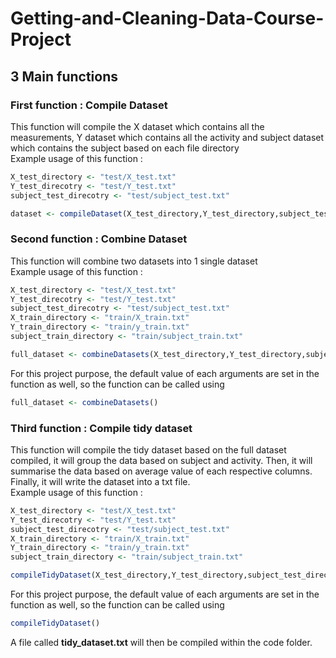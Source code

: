 # Getting-and-Cleaning-Data-Course-Project
## 3 Main functions 
### First function : Compile Dataset
This function will compile the X dataset which contains all the measurements, Y dataset which contains all the activity and subject dataset which contains the subject based on each file directory\
Example usage of this function : 
```R
X_test_directory <- "test/X_test.txt"
Y_test_direcotry <- "test/Y_test.txt"
subject_test_direcotry <- "test/subject_test.txt"

dataset <- compileDataset(X_test_directory,Y_test_directory,subject_test_directory)
```
### Second function : Combine Dataset
This function will combine two datasets into 1 single dataset\
Example usage of this function : 
```R
X_test_directory <- "test/X_test.txt"
Y_test_direcotry <- "test/Y_test.txt"
subject_test_direcotry <- "test/subject_test.txt"
X_train_directory <- "train/X_train.txt"
Y_train_directory <- "train/y_train.txt"
subject_train_directory <- "train/subject_train.txt"

full_dataset <- combineDatasets(X_test_directory,Y_test_directory,subject_test_directory,X_train_directory,Y_train_directory,subject_train_directory)
```
For this project purpose, the default value of each arguments are set in the function as well, so the function can be called using 
```R
full_dataset <- combineDatasets()
```
### Third function : Compile tidy dataset
This function will compile the tidy dataset based on the full dataset compiled, it will group the data based on subject and activity. Then, it will summarise the data based on average value of each respective columns. Finally, it will write the dataset into a txt file.\
Example usage of this function : 
```R
X_test_directory <- "test/X_test.txt"
Y_test_direcotry <- "test/Y_test.txt"
subject_test_direcotry <- "test/subject_test.txt"
X_train_directory <- "train/X_train.txt"
Y_train_directory <- "train/y_train.txt"
subject_train_directory <- "train/subject_train.txt"

compileTidyDataset(X_test_directory,Y_test_directory,subject_test_directory,X_train_directory,Y_train_directory,subject_train_directory)
```
For this project purpose, the default value of each arguments are set in the function as well, so the function can be called using 
```R
compileTidyDataset()
```
A file called **tidy_dataset.txt** will then be compiled within the code folder.
